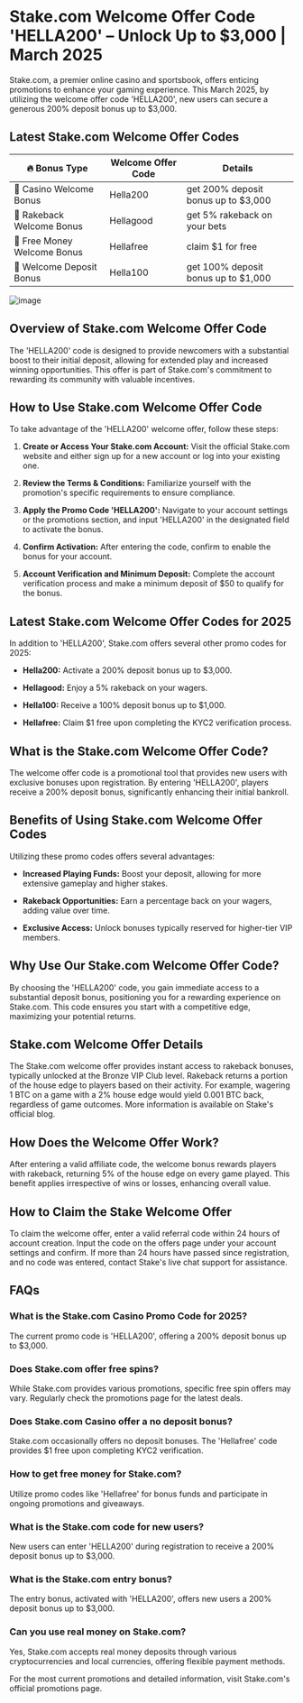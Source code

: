 # Stake.com Welcome Offer Code 'HELLA200' – Unlock Up to $3,000 | March 2025

Stake.com, a premier online casino and sportsbook, offers enticing promotions to enhance your gaming experience. This March 2025, by utilizing the welcome offer code 'HELLA200', new users can secure a generous 200% deposit bonus up to $3,000.​

## Latest Stake.com Welcome Offer Codes
| 🔥 Bonus Type | Welcome Offer Code | Details |
| --- | --- | --- |
| 🎰 Casino Welcome Bonus | Hella200 | get 200% deposit bonus up to $3,000 |
| 🎁 Rakeback Welcome Bonus | Hellagood | get 5% rakeback on your bets |
| 🎀 Free Money Welcome Bonus | Hellafree | claim $1 for free |
| 🎁 Welcome Deposit Bonus | Hella100 | get 100% deposit bonus up to $1,000 |

![image](https://github.com/user-attachments/assets/d83a1835-edf2-4e68-9ea9-bc559fb99c30)

## Overview of Stake.com Welcome Offer Code

The 'HELLA200' code is designed to provide newcomers with a substantial boost to their initial deposit, allowing for extended play and increased winning opportunities. This offer is part of Stake.com's commitment to rewarding its community with valuable incentives.​

## How to Use Stake.com Welcome Offer Code

To take advantage of the 'HELLA200' welcome offer, follow these steps:

1.  **Create or Access Your Stake.com Account:** Visit the official Stake.com website and either sign up for a new account or log into your existing one.​
    
2.  **Review the Terms & Conditions:** Familiarize yourself with the promotion's specific requirements to ensure compliance.​
    
3.  **Apply the Promo Code 'HELLA200':** Navigate to your account settings or the promotions section, and input 'HELLA200' in the designated field to activate the bonus.​
    
4.  **Confirm Activation:** After entering the code, confirm to enable the bonus for your account.​
    
5.  **Account Verification and Minimum Deposit:** Complete the account verification process and make a minimum deposit of $50 to qualify for the bonus.​
    

## Latest Stake.com Welcome Offer Codes for 2025

In addition to 'HELLA200', Stake.com offers several other promo codes for 2025:

*   **Hella200:** Activate a 200% deposit bonus up to $3,000.​
    
*   **Hellagood:** Enjoy a 5% rakeback on your wagers.​
    
*   **Hella100:** Receive a 100% deposit bonus up to $1,000.​
    
*   **Hellafree:** Claim $1 free upon completing the KYC2 verification process.​
    

## What is the Stake.com Welcome Offer Code?

The welcome offer code is a promotional tool that provides new users with exclusive bonuses upon registration. By entering 'HELLA200', players receive a 200% deposit bonus, significantly enhancing their initial bankroll.​

## Benefits of Using Stake.com Welcome Offer Codes

Utilizing these promo codes offers several advantages:

*   **Increased Playing Funds:** Boost your deposit, allowing for more extensive gameplay and higher stakes.​
    
*   **Rakeback Opportunities:** Earn a percentage back on your wagers, adding value over time.​
    
*   **Exclusive Access:** Unlock bonuses typically reserved for higher-tier VIP members.​
    

## Why Use Our Stake.com Welcome Offer Code?

By choosing the 'HELLA200' code, you gain immediate access to a substantial deposit bonus, positioning you for a rewarding experience on Stake.com. This code ensures you start with a competitive edge, maximizing your potential returns.​

## Stake.com Welcome Offer Details

The Stake.com welcome offer provides instant access to rakeback bonuses, typically unlocked at the Bronze VIP Club level. Rakeback returns a portion of the house edge to players based on their activity. For example, wagering 1 BTC on a game with a 2% house edge would yield 0.001 BTC back, regardless of game outcomes. More information is available on Stake's official blog.​

## How Does the Welcome Offer Work?

After entering a valid affiliate code, the welcome bonus rewards players with rakeback, returning 5% of the house edge on every game played. This benefit applies irrespective of wins or losses, enhancing overall value.​

## How to Claim the Stake Welcome Offer

To claim the welcome offer, enter a valid referral code within 24 hours of account creation. Input the code on the offers page under your account settings and confirm. If more than 24 hours have passed since registration, and no code was entered, contact Stake's live chat support for assistance.​

## FAQs

### **What is the Stake.com Casino Promo Code for 2025?**

The current promo code is 'HELLA200', offering a 200% deposit bonus up to $3,000.​

### **Does Stake.com offer free spins?**

While Stake.com provides various promotions, specific free spin offers may vary. Regularly check the promotions page for the latest deals.​

### **Does Stake.com Casino offer a no deposit bonus?**

Stake.com occasionally offers no deposit bonuses. The 'Hellafree' code provides $1 free upon completing KYC2 verification.​

### **How to get free money for Stake.com?**

Utilize promo codes like 'Hellafree' for bonus funds and participate in ongoing promotions and giveaways.​

### **What is the Stake.com code for new users?**

New users can enter 'HELLA200' during registration to receive a 200% deposit bonus up to $3,000.​

### **What is the Stake.com entry bonus?**

The entry bonus, activated with 'HELLA200', offers new users a 200% deposit bonus up to $3,000.​

### **Can you use real money on Stake.com?**

Yes, Stake.com accepts real money deposits through various cryptocurrencies and local currencies, offering flexible payment methods.​

For the most current promotions and detailed information, visit Stake.com's official promotions page.
